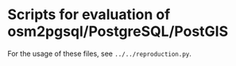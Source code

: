 # Scripts for evaluation of osm2pgsql/PostgreSQL/PostGIS

For the usage of these files, see `../../reproduction.py`.
